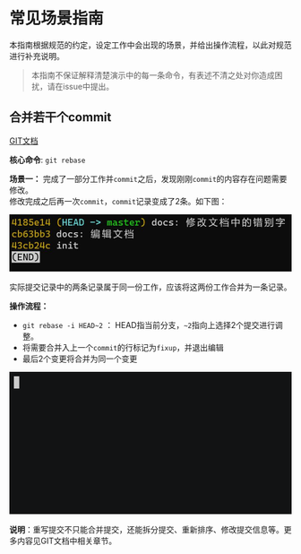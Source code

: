 # 常见场景指南

本指南根据规范的约定，设定工作中会出现的场景，并给出操作流程，以此对规范进行补充说明。  

> 本指南不保证解释清楚演示中的每一条命令，有表述不清之处对你造成困扰，请在issue中提出。

## 合并若干个commit

[GIT文档](https://book.git-scm.com/book/zh/v2/Git-%E5%B7%A5%E5%85%B7-%E9%87%8D%E5%86%99%E5%8E%86%E5%8F%B2)

**核心命令**: `git rebase`

**场景一：** 完成了一部分工作并`commit`之后，发现刚刚`commit`的内容存在问题需要修改。  
修改完成之后再一次`commit`，`commit`记录变成了2条。如下图：

![pic](img/commit.jpg)

实际提交记录中的两条记录属于同一份工作，应该将这两份工作合并为一条记录。

**操作流程：**

- `git rebase -i HEAD~2` ： HEAD指当前分支，`~2`指向上选择2个提交进行调整。
- 将需要合并入上一个`commit`的行标记为`fixup`，并退出编辑
- 最后2个变更将合并为同一个变更

![gif](../demo_recorder/img/rewrite_history.gif)

**说明**：重写提交不只能合并提交，还能拆分提交、重新排序、修改提交信息等。更多内容见GIT文档中相关章节。
